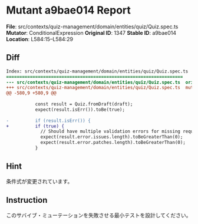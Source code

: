 # Mutant a9bae014 Report

**File**: src/contexts/quiz-management/domain/entities/quiz/Quiz.spec.ts
**Mutator**: ConditionalExpression
**Original ID**: 1347
**Stable ID**: a9bae014
**Location**: L584:15–L584:29

## Diff

```diff
Index: src/contexts/quiz-management/domain/entities/quiz/Quiz.spec.ts
===================================================================
--- src/contexts/quiz-management/domain/entities/quiz/Quiz.spec.ts	original
+++ src/contexts/quiz-management/domain/entities/quiz/Quiz.spec.ts	mutated #1347
@@ -580,9 +580,9 @@
 
           const result = Quiz.fromDraft(draft);
           expect(result.isErr()).toBe(true);
 
-          if (result.isErr()) {
+          if (true) {
             // Should have multiple validation errors for missing required fields
             expect(result.error.issues.length).toBeGreaterThan(0);
             expect(result.error.patches.length).toBeGreaterThan(0);
           }
```

## Hint

条件式が変更されています。

## Instruction

このサバイブ・ミューテーションを失敗させる最小テストを設計してください。
